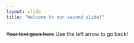 ```yaml
---
layout: slide
title: "Welcome to our second slide!"
---
```

~~Your text goes here~~
Use the left arrow to go back!
